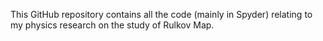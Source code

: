 This GitHub repository contains all the code (mainly in Spyder) relating to my physics research on the study of Rulkov Map. 
